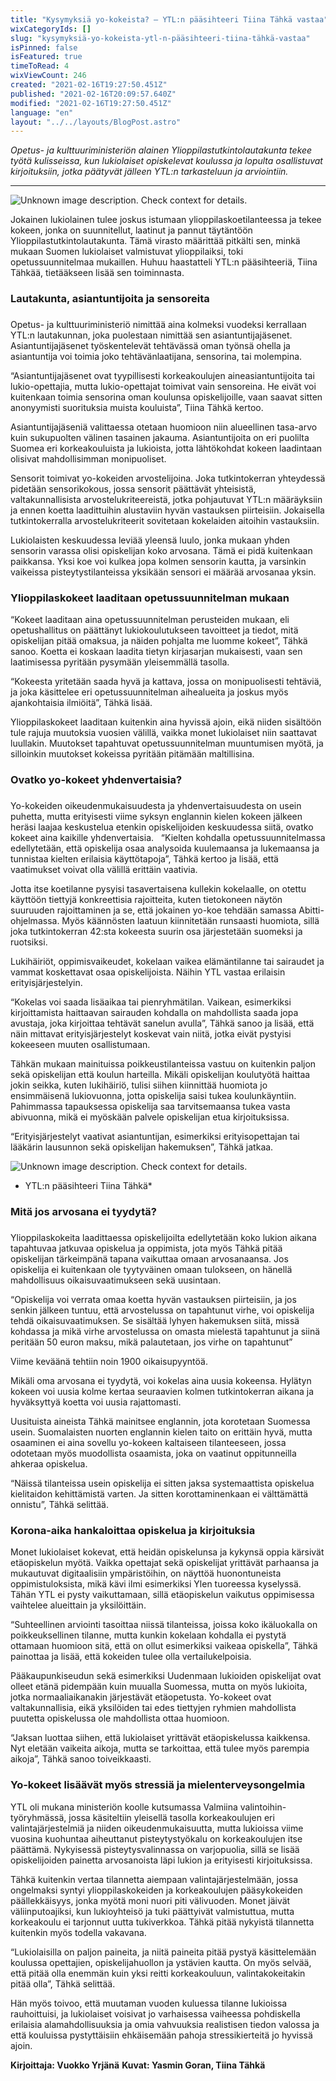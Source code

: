 ```yaml
---
title: "Kysymyksiä yo-kokeista? – YTL:n pääsihteeri Tiina Tähkä vastaa"
wixCategoryIds: []
slug: "kysymyksiä-yo-kokeista-ytl-n-pääsihteeri-tiina-tähkä-vastaa"
isPinned: false
isFeatured: true
timeToRead: 4
wixViewCount: 246
created: "2021-02-16T19:27:50.451Z"
published: "2021-02-16T20:09:57.640Z"
modified: "2021-02-16T19:27:50.451Z"
language: "en"
layout: "../../layouts/BlogPost.astro"
---
```

*Opetus- ja kulttuuriministeriön alainen Ylioppilastutkintolautakunta tekee työtä kulisseissa, kun lukiolaiset opiskelevat koulussa ja lopulta osallistuvat kirjoituksiin, jotka päätyvät jälleen YTL:n tarkasteluun ja arviointiin.*

---

![Unknown image description. Check context for details.](https://static.wixstatic.com/media/07242a_f24af82c90744afb872e5b7cd873d363~mv2.jpg)

Jokainen lukiolainen tulee joskus istumaan ylioppilaskoetilanteessa ja tekee kokeen, jonka on suunnitellut, laatinut ja pannut täytäntöön Ylioppilastutkintolautakunta. Tämä virasto määrittää pitkälti sen, minkä mukaan Suomen lukiolaiset valmistuvat ylioppilaiksi, toki opetussuunnitelmaa mukaillen. Huhuu haastatteli YTL:n pääsihteeriä, Tiina Tähkää, tietääkseen lisää sen toiminnasta. 
### 
### Lautakunta, asiantuntijoita ja sensoreita
### 
Opetus- ja kulttuuriministeriö nimittää aina kolmeksi vuodeksi kerrallaan YTL:n lautakunnan, joka puolestaan nimittää sen asiantuntijajäsenet. Asiantuntijajäsenet työskentelevät tehtävässä oman työnsä ohella ja asiantuntija voi toimia joko tehtävänlaatijana, sensorina, tai molempina. 

“Asiantuntijajäsenet ovat tyypillisesti korkeakoulujen aineasiantuntijoita tai lukio-opettajia, mutta lukio-opettajat toimivat vain sensoreina. He eivät voi kuitenkaan toimia sensorina oman koulunsa opiskelijoille, vaan saavat sitten anonyymisti suorituksia muista kouluista”, Tiina Tähkä kertoo. 

Asiantuntijajäseniä valittaessa otetaan huomioon niin alueellinen tasa-arvo kuin sukupuolten välinen tasainen jakauma. Asiantuntijoita on eri puolilta Suomea eri korkeakouluista ja lukioista, jotta lähtökohdat kokeen laadintaan olisivat mahdollisimman monipuoliset. 

Sensorit toimivat yo-kokeiden arvostelijoina. Joka tutkintokerran yhteydessä pidetään sensorikokous, jossa sensorit päättävät yhteisistä, valtakunnallisista arvostelukriteereistä, jotka pohjautuvat YTL:n määräyksiin ja ennen koetta laadittuihin alustaviin hyvän vastauksen piirteisiin. Jokaisella tutkintokerralla arvostelukriteerit sovitetaan kokelaiden aitoihin vastauksiin.

Lukiolaisten keskuudessa leviää yleensä luulo, jonka mukaan yhden sensorin varassa olisi opiskelijan koko arvosana. Tämä ei pidä kuitenkaan paikkansa. Yksi koe voi kulkea jopa kolmen sensorin kautta, ja varsinkin vaikeissa pisteytystilanteissa yksikään sensori ei määrää arvosanaa yksin. 

### Ylioppilaskokeet laaditaan opetussuunnitelman mukaan

“Kokeet laaditaan aina opetussuunnitelman perusteiden mukaan, eli opetushallitus on päättänyt lukiokoulutukseen tavoitteet ja tiedot, mitä opiskelijan pitää omaksua, ja näiden pohjalta me luomme kokeet”, Tähkä sanoo. Koetta ei koskaan laadita tietyn kirjasarjan mukaisesti, vaan sen laatimisessa pyritään pysymään yleisemmällä tasolla.

“Kokeesta yritetään saada hyvä ja kattava, jossa on monipuolisesti tehtäviä, ja joka käsittelee eri opetussuunnitelman aihealueita ja joskus myös ajankohtaisia ilmiöitä”, Tähkä lisää.

Ylioppilaskokeet laaditaan kuitenkin aina hyvissä ajoin, eikä niiden sisältöön tule rajuja muutoksia vuosien välillä, vaikka monet lukiolaiset niin saattavat luullakin. Muutokset tapahtuvat opetussuunnitelman muuntumisen myötä, ja silloinkin muutokset kokeissa pyritään pitämään maltillisina. 

### Ovatko yo-kokeet yhdenvertaisia?
### 
Yo-kokeiden oikeudenmukaisuudesta ja yhdenvertaisuudesta on usein puhetta, mutta erityisesti viime syksyn englannin kielen kokeen jälkeen heräsi laajaa keskustelua etenkin opiskelijoiden keskuudessa siitä, ovatko kokeet aina kaikille yhdenvertaisia. 
&nbsp;
“Kielten kohdalla opetussuunnitelmassa edellytetään, että opiskelija osaa analysoida kuulemaansa ja lukemaansa ja tunnistaa kielten erilaisia käyttötapoja”, Tähkä kertoo ja lisää, että vaatimukset voivat olla välillä erittäin vaativia. 

Jotta itse koetilanne pysyisi tasavertaisena kullekin kokelaalle, on otettu käyttöön tiettyjä konkreettisia rajoitteita, kuten tietokoneen näytön suuruuden rajoittaminen ja se, että jokainen yo-koe tehdään samassa Abitti-ohjelmassa. Myös käännösten laatuun kiinnitetään runsaasti huomiota, sillä joka tutkintokerran 42:sta kokeesta suurin osa järjestetään suomeksi ja ruotsiksi. 

Lukihäiriöt, oppimisvaikeudet, kokelaan vaikea elämäntilanne tai sairaudet ja vammat koskettavat osaa opiskelijoista. Näihin YTL vastaa erilaisin erityisjärjestelyin. 

“Kokelas voi saada lisäaikaa tai pienryhmätilan. Vaikean, esimerkiksi kirjoittamista haittaavan sairauden kohdalla on mahdollista saada jopa avustaja, joka kirjoittaa tehtävät sanelun avulla”, Tähkä sanoo ja lisää, että näin mittavat erityisjärjestelyt koskevat vain niitä, jotka eivät pystyisi kokeeseen muuten osallistumaan.

Tähkän mukaan mainituissa poikkeustilanteissa vastuu on kuitenkin paljon sekä opiskelijan että koulun harteilla. Mikäli opiskelijan koulutyötä haittaa jokin seikka, kuten lukihäiriö, tulisi siihen kiinnittää huomiota jo ensimmäisenä lukiovuonna, jotta opiskelija saisi tukea koulunkäyntiin. Pahimmassa tapauksessa opiskelija saa tarvitsemaansa tukea vasta abivuonna, mikä ei myöskään palvele opiskelijan etua kirjoituksissa. 

“Erityisjärjestelyt vaativat asiantuntijan, esimerkiksi erityisopettajan tai lääkärin lausunnon sekä opiskelijan hakemuksen”, Tähkä jatkaa.

![Unknown image description. Check context for details.](https://static.wixstatic.com/media/07242a_c88f20dcb70947aa8fee8dfb9a218100~mv2.jpg)
* YTL:n pääsihteeri Tiina Tähkä*


### Mitä jos arvosana ei tyydytä?
### 
Ylioppilaskokeita laadittaessa opiskelijoilta edellytetään koko lukion aikana tapahtuvaa jatkuvaa opiskelua ja oppimista, jota myös Tähkä pitää opiskelijan tärkeimpänä tapana vaikuttaa omaan arvosanaansa. Jos opiskelija ei kuitenkaan ole tyytyväinen omaan tulokseen, on hänellä mahdollisuus oikaisuvaatimukseen sekä uusintaan.

“Opiskelija voi verrata omaa koetta hyvän vastauksen piirteisiin, ja jos senkin jälkeen tuntuu, että arvostelussa on tapahtunut virhe, voi opiskelija tehdä oikaisuvaatimuksen. Se sisältää lyhyen hakemuksen siitä, missä kohdassa ja mikä virhe arvostelussa on omasta mielestä tapahtunut ja siinä peritään 50 euron maksu, mikä palautetaan, jos virhe on tapahtunut”

Viime keväänä tehtiin noin 1900 oikaisupyyntöä. 

Mikäli oma arvosana ei tyydytä, voi kokelas aina uusia kokeensa. Hylätyn kokeen voi uusia kolme kertaa seuraavien kolmen tutkintokerran aikana ja hyväksyttyä koetta voi uusia rajattomasti. 

Uusituista aineista Tähkä mainitsee englannin, jota korotetaan Suomessa   usein. Suomalaisten nuorten englannin kielen taito on erittäin hyvä, mutta osaaminen ei aina sovellu yo-kokeen kaltaiseen tilanteeseen, jossa odotetaan myös muodollista osaamista, joka on vaatinut oppitunneilla ahkeraa opiskelua. 

“Näissä tilanteissa usein opiskelija ei sitten jaksa systemaattista opiskelua kielitaidon kehittämistä varten. Ja sitten korottaminenkaan ei välttämättä onnistu”, Tähkä selittää.

### 
### Korona-aika hankaloittaa opiskelua ja kirjoituksia

Monet lukiolaiset kokevat, että heidän opiskelunsa ja kykynsä oppia kärsivät etäopiskelun myötä. Vaikka opettajat sekä opiskelijat yrittävät parhaansa ja mukautuvat digitaalisiin ympäristöihin, on näyttöä huonontuneista oppimistuloksista, mikä kävi ilmi esimerkiksi Ylen tuoreessa kyselyssä. Tähän YTL ei pysty vaikuttamaan, sillä etäopiskelun vaikutus oppimisessa vaihtelee alueittain ja yksilöittäin.

“Suhteellinen arviointi tasoittaa niissä tilanteissa, joissa koko ikäluokalla on poikkeuksellinen tilanne, mutta kunkin kokelaan kohdalla ei pystytä ottamaan huomioon sitä, että on ollut esimerkiksi vaikeaa opiskella”, Tähkä painottaa ja lisää, että kokeiden tulee olla vertailukelpoisia.

Pääkaupunkiseudun sekä esimerkiksi Uudenmaan lukioiden opiskelijat ovat olleet etänä pidempään kuin muualla Suomessa, mutta on myös lukioita, jotka normaaliaikanakin järjestävät etäopetusta. Yo-kokeet ovat valtakunnallisia, eikä yksilöiden tai edes tiettyjen ryhmien mahdollista puutetta opiskelussa ole mahdollista ottaa huomioon. 

“Jaksan luottaa siihen, että lukiolaiset yrittävät etäopiskelussa kaikkensa. Nyt eletään vaikeita aikoja, mutta se tarkoittaa, että tulee myös parempia aikoja”, Tähkä sanoo toiveikkaasti. 


### Yo-kokeet lisäävät myös stressiä ja mielenterveysongelmia

YTL oli mukana ministeriön koolle kutsumassa Valmiina valintoihin- työryhmässä, jossa käsiteltiin yleisellä tasolla korkeakoulujen eri valintajärjestelmiä ja niiden oikeudenmukaisuutta, mutta lukioissa viime vuosina kuohuntaa aiheuttanut pisteytystyökalu on korkeakoulujen itse päättämä. Nykyisessä pisteytysvalinnassa on varjopuolia, sillä se lisää opiskelijoiden painetta arvosanoista läpi lukion ja erityisesti kirjoituksissa.

Tähkä kuitenkin vertaa tilannetta aiempaan valintajärjestelmään, jossa ongelmaksi syntyi ylioppilaskokeiden ja korkeakoulujen pääsykokeiden päällekkäisyys, jonka myötä moni nuori piti välivuoden. Monet jäivät väliinputoajiksi, kun lukioyhteisö ja tuki päättyivät valmistuttua, mutta korkeakoulu ei tarjonnut uutta tukiverkkoa. Tähkä pitää nykyistä tilannetta kuitenkin myös todella vakavana.

“Lukiolaisilla on paljon paineita, ja niitä paineita pitää pystyä käsittelemään koulussa opettajien, opiskelijahuollon ja ystävien kautta. On myös selvää, että pitää olla enemmän kuin yksi reitti korkeakouluun, valintakokeitakin pitää olla”, Tähkä selittää.

Hän myös toivoo, että muutaman vuoden kuluessa tilanne lukioissa rauhoittuisi, ja lukiolaiset voisivat jo varhaisessa vaiheessa pohdiskella erilaisia alamahdollisuuksia ja omia vahvuuksia realistisen tiedon valossa ja että kouluissa pystyttäisiin ehkäisemään pahoja stressikierteitä jo hyvissä ajoin. 

**Kirjoittaja: Vuokko Yrjänä**
**Kuvat: Yasmin Goran, Tiina Tähkä**

